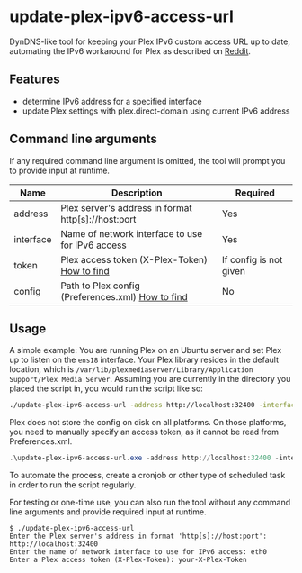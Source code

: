# update-plex-ipv6-access-url

DynDNS-like tool for keeping your Plex IPv6 custom access URL up to date, automating the IPv6 workaround for Plex as described on [Reddit](https://www.reddit.com/r/PleX/comments/b82opu/plex_remote_access_over_ipv6/).

## Features

- determine IPv6 address for a specified interface
- update Plex settings with plex.direct-domain using current IPv6 address

## Command line arguments

If any required command line argument is omitted, the tool will prompt you to provide input at runtime.

| Name      | Description                                                                                                                                            | Required               |
|-----------|--------------------------------------------------------------------------------------------------------------------------------------------------------|------------------------|
| address   | Plex server's address in format http\[s\]://host:port                                                                                                  | Yes                    |
| interface | Name of network interface to use for IPv6 access                                                                                                       | Yes                    |
| token     | Plex access token (X-Plex-Token) [How to find](https://support.plex.tv/articles/204059436-finding-an-authentication-token-x-plex-token/)               | If config is not given |
 | config    | Path to Plex config (Preferences.xml) [How to find](https://support.plex.tv/articles/202915258-where-is-the-plex-media-server-data-directory-located/) | No                     |

## Usage

A simple example: You are running Plex on an Ubuntu server and set Plex up to listen on the `ens18` interface. Your Plex library resides in the default location, which is `/var/lib/plexmediaserver/Library/Application Support/Plex Media Server`. Assuming you are currently in the directory you placed the script in, you would run the script like so:
```bash
./update-plex-ipv6-access-url -address http://localhost:32400 -interface ens18 -config "/var/lib/plexmediaserver/Library/Application Support/Plex Media Server/Preferences.xml"
```

Plex does not store the config on disk on all platforms. On those platforms, you need to manually specify an access token, as it cannot be read from Preferences.xml.
```powershell
.\update-plex-ipv6-access-url.exe -address http://localhost:32400 -interface Ethernet -token your-X-Plex-Token
```

To automate the process, create a cronjob or other type of scheduled task in order to run the script regularly.

For testing or one-time use, you can also run the tool without any command line arguments and provide required input at runtime.
```commandline
$ ./update-plex-ipv6-access-url
Enter the Plex server's address in format 'http[s]://host:port': http://localhost:32400
Enter the name of network interface to use for IPv6 access: eth0
Enter a Plex access token (X-Plex-Token): your-X-Plex-Token
```
